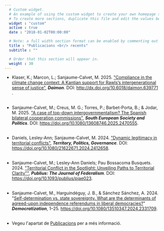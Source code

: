 ```yaml
---
  # Custom widget.
  # An example of using the custom widget to create your own homepage section.
  # To create more sections, duplicate this file and edit the values below as desired.
  widget : "custom"
  active : true
  date : "2018-01-02T00:00:00"

  # Note: a full width section format can be enabled by commenting out the `title` and `subtitle` with a `#`.
  title : "Publicacions <br/> recents"
  subtitle : ""

  # Order that this section will appear in.
  weight : 30
---
```


* Klaser, K.; Marcon, L.; Sanjaume-Calvet, M. 2025. ["Compliance in the climate change context: A Kantian support for Rawls’s intergenerational sense of justice"](https://revistas.um.es/daimon/libraryFiles/downloadPublic/18821), ***Daimon***. DOI: http://dx.doi.org/10.6018/daimon.639771 . <br/><br/>

* Sanjaume-Calvet, M.; Creus, M. G.; Torres, P.; Barbet-Porta, B.; & Jodar, M. 2025. ["A case of top-down intergovernmentalism? The Spanish bilateral cooperation commissions"](https://www.tandfonline.com/doi/full/10.1080/13608746.2025.2470555?src=exp-la), ***South European Society and Politics***. DOI: https://doi.org/10.1080/13608746.2025.2470555. <br/><br/>

* Daniels, Lesley-Ann; Sanjaume-Calvet, M. 2024. ["Dynamic legitimacy in territorial conflicts"](https://www.tandfonline.com/doi/full/10.1080/21622671.2024.2412658), ***Territory, Politics, Governance***. DOI: https://doi.org/10.1080/21622671.2024.2412658. <br/><br/>

* Sanjaume-Calvet, M.; Lesley-Ann Daniels; Pau Bossacoma Busquets. 2024. ["Territorial Conflict in the Spotlight: Unveiling Paths to Territorial Clarity""](https://academic.oup.com/publius/advance-article/doi/10.1093/publius/pjae023/7724058?searchresult=1), ***Publius: The Journal of Federalism***. DOI: https://doi.org/10.1093/publius/pjae023. <br/><br/>

* Sanjaume-Calvet, M., Harguindéguy, J. B., & Sánchez Sánchez, A. 2024. "[Self-determination vs. state sovereignty. What are the determinants of agreed-upon independence referendums in liberal democracies?](https://www.tandfonline.com/doi/full/10.1080/13510347.2024.2331709)" ***Democratization***, 1–25. https://doi.org/10.1080/13510347.2024.2331709. <br/><br/>


* Vegeu l'apartat de [Publicacions](/Publications/) per a més informació.<br/><br/>

